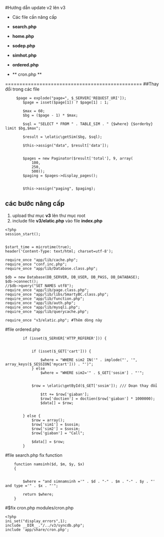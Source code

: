 #Hướng dẫn update v2 lên v3
- Các file  cần nâng cấp

- **search.php**
- **home.php**
- **sodep.php**
- **simhot.php**
- **ordered.php**
- ** cron.php **

================================================
##Thay đổi trong các file

         $page = explode("page=", $_SERVER['REQUEST_URI']);
            $page = isset($page[1]) ? $page[1] : 1;

            $max = 60;
            $bg = ($page - 1) * $max;

            $sql = "SELECT * FROM " . TABLE_SIM . " {$where} {$orderby} limit $bg,$max";

            $result = \elatic\getSim($bg, $sql);

            $this->assign("data", $result['data']);


            $pages = new Paginator($result['total'], 9, array(
                100,
                250,
                500));
            $paging = $pages->display_pages();


            $this->assign("paging", $paging);
   
## các  bước nâng cấp
1. upload thư mục **v3** lên thư mục root
2. include file **v3/elatic.php** vào file **index.php**
```
<?php
session_start();


$start_time = microtime(true); 
header('Content-Type: text/html; charset=utf-8');

require_once "app/lib/cache.php";
require_once "conf.inc.php";
require_once "app/lib/Database.class.php";

$db = new Database(DB_SERVER, DB_USER, DB_PASS, DB_DATABASE);
$db->connect();
//$db->query("SET NAMES utf8");
require_once "app/lib/page.class.php";
require_once "app/lib/libs/SmartyBC.class.php";
require_once "app/lib/function.php";
require_once "app/lib/auth.php";
require_once "app/lib/mysqli.php";
require_once "app/lib/querycache.php";

require_once "v3/elatic.php"; #Thêm dòng này

```

#file ordered.php
```
        if (isset($_SERVER['HTTP_REFERER'])) {


            if (isset($_GET['cart'])) {

                $where = "WHERE sim2 IN('" . implode("', '", array_keys($_SESSION['mycart'])) . "')";
            } else
                $where = "WHERE sim2='" . $_GET['sosim'] . "'";


            $row = \elatic\getById($_GET['sosim']); /// Doạn thay đổi

                $tt += $row['giaban'];
                $row['doctien'] = doctien($row['giaban'] * 1000000);
                $data[] = $row;


        } else {
            $row = array();
            $row['sim1'] = $sosim;
            $row['sim2'] = $sosim;
            $row['giaban'] = "Call";

            $data[] = $row;
        }
```
#file search.php fix function
```
    function namsinh($d, $m, $y, $x)
    {


        $where = "and simnamsinh ='" . $d . "-" . $m . "-" . $y . "' and type ='" . $x . "'";

        return $where;
    }

```

#$fix cron.php
modules/cron.php

```
<?php 
ini_set("display_errors",1);
include __DIR__."/../v3/syncdb.php";
include 'app/share/cron.php';


```


